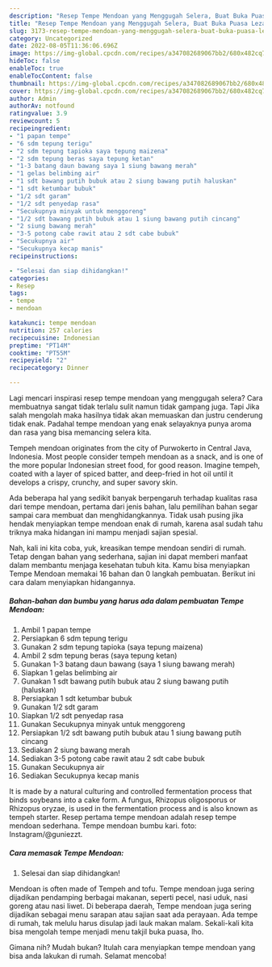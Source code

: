 ```yaml
---
description: "Resep Tempe Mendoan yang Menggugah Selera, Buat Buka Puasa Lezat"
title: "Resep Tempe Mendoan yang Menggugah Selera, Buat Buka Puasa Lezat"
slug: 3173-resep-tempe-mendoan-yang-menggugah-selera-buat-buka-puasa-lezat
category: Uncategorized
date: 2022-08-05T11:36:06.696Z
image: https://img-global.cpcdn.com/recipes/a347082689067bb2/680x482cq70/tempe-mendoan-foto-resep-utama.jpg
hideToc: false
enableToc: true
enableTocContent: false
thumbnail: https://img-global.cpcdn.com/recipes/a347082689067bb2/680x482cq70/tempe-mendoan-foto-resep-utama.jpg
cover: https://img-global.cpcdn.com/recipes/a347082689067bb2/680x482cq70/tempe-mendoan-foto-resep-utama.jpg
author: Admin
authorAv: notfound
ratingvalue: 3.9
reviewcount: 5
recipeingredient:
- "1 papan tempe"
- "6 sdm tepung terigu"
- "2 sdm tepung tapioka saya tepung maizena"
- "2 sdm tepung beras saya tepung ketan"
- "1-3 batang daun bawang saya 1 siung bawang merah"
- "1 gelas belimbing air"
- "1 sdt bawang putih bubuk atau 2 siung bawang putih haluskan"
- "1 sdt ketumbar bubuk"
- "1/2 sdt garam"
- "1/2 sdt penyedap rasa"
- "Secukupnya minyak untuk menggoreng"
- "1/2 sdt bawang putih bubuk atau 1 siung bawang putih cincang"
- "2 siung bawang merah"
- "3-5 potong cabe rawit atau 2 sdt cabe bubuk"
- "Secukupnya air"
- "Secukupnya kecap manis"
recipeinstructions:

- "Selesai dan siap dihidangkan!"
categories:
- Resep
tags:
- tempe
- mendoan

katakunci: tempe mendoan 
nutrition: 257 calories
recipecuisine: Indonesian
preptime: "PT14M"
cooktime: "PT55M"
recipeyield: "2"
recipecategory: Dinner

---
```



Lagi mencari inspirasi resep tempe mendoan yang menggugah selera? Cara membuatnya sangat tidak terlalu sulit namun tidak gampang juga. Tapi Jika salah mengolah maka hasilnya tidak akan memuaskan dan justru cenderung tidak enak. Padahal tempe mendoan yang enak selayaknya punya aroma dan rasa yang bisa memancing selera kita.


Tempeh mendoan originates from the city of Purwokerto in Central Java, Indonesia. Most people consider tempeh mendoan as a snack, and is one of the more popular Indonesian street food, for good reason. Imagine tempeh, coated with a layer of spiced batter, and deep-fried in hot oil until it develops a crispy, crunchy, and super savory skin.

Ada beberapa hal yang sedikit banyak berpengaruh terhadap kualitas rasa dari tempe mendoan, pertama dari jenis bahan, lalu pemilihan bahan segar sampai cara membuat dan menghidangkannya. Tidak usah pusing jika hendak menyiapkan tempe mendoan enak di rumah, karena asal sudah tahu triknya maka hidangan ini mampu menjadi sajian spesial.


Nah, kali ini kita coba, yuk, kreasikan tempe mendoan sendiri di rumah. Tetap dengan bahan yang sederhana, sajian ini dapat memberi manfaat dalam membantu menjaga kesehatan tubuh kita. Kamu bisa menyiapkan Tempe Mendoan memakai 16 bahan dan 0 langkah pembuatan. Berikut ini cara dalam menyiapkan hidangannya.

<!--inarticleads1-->

##### Bahan-bahan dan bumbu yang harus ada dalam pembuatan Tempe Mendoan:

1. Ambil 1 papan tempe
1. Persiapkan 6 sdm tepung terigu
1. Gunakan 2 sdm tepung tapioka (saya tepung maizena)
1. Ambil 2 sdm tepung beras (saya tepung ketan)
1. Gunakan 1-3 batang daun bawang (saya 1 siung bawang merah)
1. Siapkan 1 gelas belimbing air
1. Gunakan 1 sdt bawang putih bubuk atau 2 siung bawang putih (haluskan)
1. Persiapkan 1 sdt ketumbar bubuk
1. Gunakan 1/2 sdt garam
1. Siapkan 1/2 sdt penyedap rasa
1. Gunakan Secukupnya minyak untuk menggoreng
1. Persiapkan 1/2 sdt bawang putih bubuk atau 1 siung bawang putih cincang
1. Sediakan 2 siung bawang merah
1. Sediakan 3-5 potong cabe rawit atau 2 sdt cabe bubuk
1. Gunakan Secukupnya air
1. Sediakan Secukupnya kecap manis


It is made by a natural culturing and controlled fermentation process that binds soybeans into a cake form. A fungus, Rhizopus oligosporus or Rhizopus oryzae, is used in the fermentation process and is also known as tempeh starter. Resep pertama tempe mendoan adalah resep tempe mendoan sederhana. Tempe mendoan bumbu kari. foto: Instagram/@guniezzt. 

<!--inarticleads2-->

##### Cara memasak Tempe Mendoan:


1. Selesai dan siap dihidangkan!

Mendoan is often made of Tempeh and tofu. Tempe mendoan juga sering dijadikan pendamping berbagai makanan, seperti pecel, nasi uduk, nasi goreng atau nasi liwet. Di beberapa daerah, Tempe mendoan juga sering dijadikan sebagai menu sarapan atau sajian saat ada perayaan. Ada tempe di rumah, tak melulu harus disulap jadi lauk makan malam. Sekali-kali kita bisa mengolah tempe menjadi menu takjil buka puasa, lho. 

Gimana nih? Mudah bukan? Itulah cara menyiapkan tempe mendoan yang bisa anda lakukan di rumah. Selamat mencoba!
